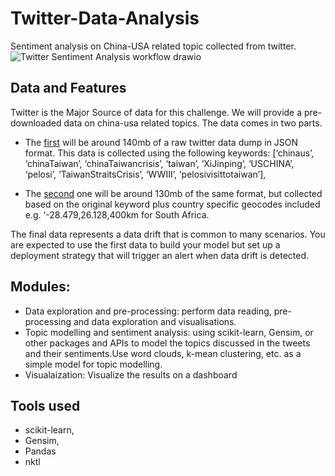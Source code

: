 # Twitter-Data-Analysis

Sentiment analysis on China-USA related topic collected from twitter.
![Twitter Sentiment Analysis workflow drawio](https://user-images.githubusercontent.com/59474650/209673784-2d0a80de-1237-43ec-8d7a-83f389cfca7c.png)

## Data and Features
Twitter is the Major Source of data for this challenge. We will provide a pre-downloaded data on china-usa related topics. The data comes in two parts. 

- The [first](https://drive.google.com/file/d/1sfx50_tQ6jyBENo0L7hM3WL-11RhWqEB/view?usp=sharing) will be around 140mb of a raw twitter data dump in JSON format. This data is collected using the following keywords: [‘chinaus’, ‘chinaTaiwan’,  ‘chinaTaiwancrisis’, ‘taiwan’, ‘XiJinping’, ‘USCHINA’, ‘pelosi’, ‘TaiwanStraitsCrisis’, ‘WWIII’,  ‘pelosivisittotaiwan’],  

- The [second](https://drive.google.com/file/d/1219EjMcjCD4yLqTbBUauOE0-95dqhz4Q/view?usp=sharing) one will be around 130mb of the same format, but collected based on the original keyword plus country specific geocodes included e.g. ‘-28.479,26.128,400km  for South Africa. 

The final data represents a data drift that is common to many scenarios. You are expected to use the first data to build your model but set up a deployment strategy that will trigger an alert when data drift is detected. 

## Modules:
- Data exploration and pre-processing: perform data reading, pre-processing and data exploration and visualisations.
- Topic modelling and sentiment analysis: using scikit-learn, Gensim, or other packages and APIs to model the topics discussed in the tweets and their sentiments.Use word clouds, k-mean clustering, etc. as a simple model for topic modelling.
- Visualaization: Visualize the results on a dashboard

## Tools used
- scikit-learn, 
- Gensim,
- Pandas
- nktl
